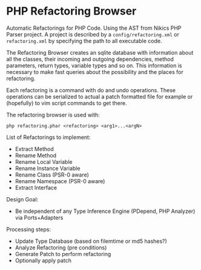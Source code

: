 # PHP Refactoring Browser

Automatic Refactorings for PHP Code. Using the AST from Nikics PHP Parser project.
A project is described by a ``config/refactoring.xml`` or ``refactoring.xml``
by specifying the path to all executable code.

The Refactoring Browser creates an sqlite database with information about
all the classes, their incoming and outgoing dependencies, method parameters,
return types, variable types and so on. This information is necessary
to make fast queries about the possibility and the places for refactoring.

Each refactoring is a command with do and undo operations. These operations can
be serialized to actual a patch formatted file for example or (hopefully) to
vim script commands to get there.

The refactoring browser is used with:

    php refactoring.phar <refactoring> <arg1>...<argN>

List of Refactorings to implement:

* Extract Method
* Rename Method
* Rename Local Variable
* Rename Instance Variable
* Rename Class (PSR-0 aware)
* Rename Namespace (PSR-0 aware)
* Extract Interface

Design Goal:

* Be independent of any Type Inference Engine (PDepend, PHP Analyzer) via Ports+Adapters

Processing steps:

* Update Type Database (based on filemtime or md5 hashes?)
* Analyze Refactoring (pre conditions)
* Generate Patch to perform refactoring
* Optionally apply patch
